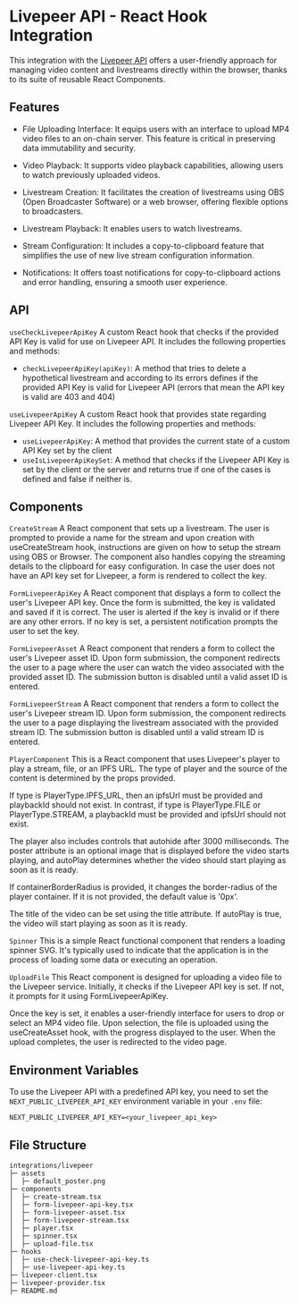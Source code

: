 # Livepeer API - React Hook Integration

This integration with the [Livepeer API](https://livepeer.org/) offers a user-friendly approach for managing video content and livestreams directly within the browser, thanks to its suite of reusable React Components.

## Features

- File Uploading Interface: It equips users with an interface to upload MP4 video files to an on-chain server. This feature is critical in preserving data immutability and security.

- Video Playback: It supports video playback capabilities, allowing users to watch previously uploaded videos.

- Livestream Creation: It facilitates the creation of livestreams using OBS (Open Broadcaster Software) or a web browser, offering flexible options to broadcasters.

- Livestream Playback: It enables users to watch livestreams.

- Stream Configuration: It includes a copy-to-clipboard feature that simplifies the use of new live stream configuration information.

- Notifications: It offers toast notifications for copy-to-clipboard actions and error handling, ensuring a smooth user experience.

## API

`useCheckLivepeerApiKey`
A custom React hook that checks if the provided API Key is valid for use on Livepeer API. It includes the following properties and methods:

- `checkLivepeerApiKey(apiKey)`: A method that tries to delete a hypothetical livestream and according to its errors defines if the provided API Key is valid for Livepeer API (errors that mean the API key is valid are 403 and 404)

`useLivepeerApiKey`
A custom React hook that provides state regarding Livepeer API Key. It includes the following properties and methods:

- `useLivepeerApiKey`: A method that provides the current state of a custom API Key set by the client 
- `useIsLivepeerApiKeySet`: A method that checks if the Livepeer API Key is set by the client or the server and returns true if one of the cases is defined and false if neither is.


## Components

`CreateStream`
A React component that sets up a livestream. The user is prompted to provide a name for the stream and upon creation with useCreateStream hook, instructions are given on how to setup the stream using OBS or Browser. The component also handles copying the streaming details to the clipboard for easy configuration. In case the user does not have an API key set for Livepeer, a form is rendered to collect the key.

`FormLivepeerApiKey`
A React component that displays a form to collect the user's Livepeer API key. Once the form is submitted, the key is validated and saved if it is correct. The user is alerted if the key is invalid or if there are any other errors. If no key is set, a persistent notification prompts the user to set the key.

`FormLivepeerAsset`
A React component that renders a form to collect the user's Livepeer asset ID. Upon form submission, the component redirects the user to a page where the user can watch the video associated with the provided asset ID. The submission button is disabled until a valid asset ID is entered.

`FormLivepeerStream`
A React component that renders a form to collect the user's Livepeer stream ID. Upon form submission, the component redirects the user to a page displaying the livestream associated with the provided stream ID. The submission button is disabled until a valid stream ID is entered.

`PlayerComponent`
This is a React component that uses Livepeer's player to play a stream, file, or an IPFS URL. The type of player and the source of the content is determined by the props provided.

If type is PlayerType.IPFS_URL, then an ipfsUrl must be provided and playbackId should not exist. In contrast, if type is PlayerType.FILE or PlayerType.STREAM, a playbackId must be provided and ipfsUrl should not exist.

The player also includes controls that autohide after 3000 milliseconds. The poster attribute is an optional image that is displayed before the video starts playing, and autoPlay determines whether the video should start playing as soon as it is ready.

If containerBorderRadius is provided, it changes the border-radius of the player container. If it is not provided, the default value is '0px'.

The title of the video can be set using the title attribute. If autoPlay is true, the video will start playing as soon as it is ready.

`Spinner`
This is a simple React functional component that renders a loading spinner SVG. It's typically used to indicate that the application is in the process of loading some data or executing an operation. 

`UploadFile`
This React component is designed for uploading a video file to the Livepeer service. Initially, it checks if the Livepeer API key is set. If not, it prompts for it using FormLivepeerApiKey.

Once the key is set, it enables a user-friendly interface for users to drop or select an MP4 video file. Upon selection, the file is uploaded using the useCreateAsset hook, with the progress displayed to the user. When the upload completes, the user is redirected to the video page.

## Environment Variables

To use the Livepeer API with a predefined API key, you need to set the `NEXT_PUBLIC_LIVEPEER_API_KEY` environment variable in your `.env` file:

```
NEXT_PUBLIC_LIVEPEER_API_KEY=<your_livepeer_api_key>
```

## File Structure

```
integrations/livepeer
├─ assets
│  ├─ default_poster.png
├─ components
│  ├─ create-stream.tsx
│  ├─ form-livepeer-api-key.tsx
│  ├─ form-livepeer-asset.tsx
│  ├─ form-livepeer-stream.tsx
│  ├─ player.tsx
│  ├─ spinner.tsx
│  ├─ upload-file.tsx
├─ hooks
│  ├─ use-check-livepeer-api-key.ts
│  ├─ use-livepeer-api-key.ts
├─ livepeer-client.tsx
├─ livepeer-provider.tsx
├─ README.md
```
